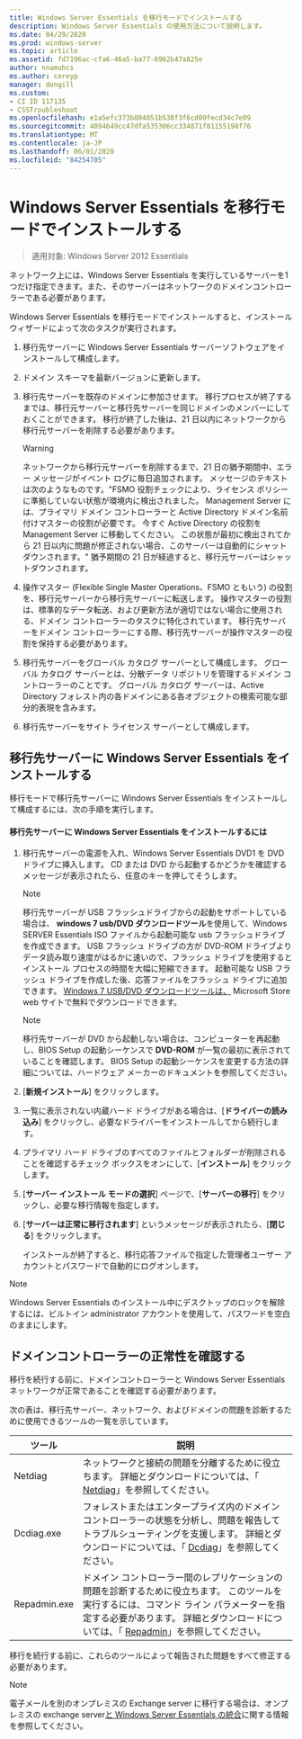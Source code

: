 ```yaml
---
title: Windows Server Essentials を移行モードでインストールする
description: Windows Server Essentials の使用方法について説明します。
ms.date: 04/29/2020
ms.prod: windows-server
ms.topic: article
ms.assetid: fd7196ac-cfa6-46a5-ba77-6962b47a825e
author: nnamuhcs
ms.author: coreyp
manager: dongill
ms.custom:
- CI ID 117135
- CSSTroubleshoot
ms.openlocfilehash: e1a5efc373b884051b538f3f6cd09fecd34c7e09
ms.sourcegitcommit: 4894649cc47dfa535306cc334871f81155198f76
ms.translationtype: MT
ms.contentlocale: ja-JP
ms.lasthandoff: 06/01/2020
ms.locfileid: "84254705"
---
```

# <a name="install-windows-server-essentials-in-migration-mode"></a>Windows Server Essentials を移行モードでインストールする

> 適用対象: Windows Server 2012 Essentials

ネットワーク上には、Windows Server Essentials を実行しているサーバーを1つだけ指定できます。また、そのサーバーはネットワークのドメインコントローラーである必要があります。  
  
 Windows Server Essentials を移行モードでインストールすると、インストールウィザードによって次のタスクが実行されます。  
  
1.  移行先サーバーに Windows Server Essentials サーバーソフトウェアをインストールして構成します。  
  
2.  ドメイン スキーマを最新バージョンに更新します。  
  
3.  移行先サーバーを既存のドメインに参加させます。 移行プロセスが終了するまでは、移行元サーバーと移行先サーバーを同じドメインのメンバーにしておくことができます。 移行が終了した後は、21 日以内にネットワークから移行元サーバーを削除する必要があります。  
  
    > [!WARNING]
    >  ネットワークから移行元サーバーを削除するまで、21 日の猶予期間中、エラー メッセージがイベント ログに毎日追加されます。 メッセージのテキストは次のようなものです。"FSMO 役割チェックにより、ライセンス ポリシーに準拠していない状態が環境内に検出されました。 Management Server には、プライマリ ドメイン コントローラーと Active Directory ドメイン名前付けマスターの役割が必要です。 今すぐ Active Directory の役割を Management Server に移動してください。 この状態が最初に検出されてから 21 日以内に問題が修正されない場合、このサーバーは自動的にシャットダウンされます。" 猶予期間の 21 日が経過すると、移行元サーバーはシャットダウンされます。  
  
4.  操作マスター (Flexible Single Master Operations、FSMO ともいう) の役割を、移行元サーバーから移行先サーバーに転送します。 操作マスターの役割は、標準的なデータ転送、および更新方法が適切ではない場合に使用される、ドメイン コントローラーのタスクに特化されています。 移行先サーバーをドメイン コントローラーにする際、移行先サーバーが操作マスターの役割を保持する必要があります。  
  
5.  移行先サーバーをグローバル カタログ サーバーとして構成します。 グローバル カタログ サーバーとは、分散データ リポジトリを管理するドメイン コントローラーのことです。 グローバル カタログ サーバーは、Active Directory フォレスト内の各ドメインにある各オブジェクトの検索可能な部分的表現を含みます。  
  
6.  移行先サーバーをサイト ライセンス サーバーとして構成します。  
  
##  <a name="install-windows-server-essentials-on-the-destination-server"></a><a name="BKMK_Install"></a>移行先サーバーに Windows Server Essentials をインストールする  
 移行モードで移行先サーバーに Windows Server Essentials をインストールして構成するには、次の手順を実行します。  
  
#### <a name="to-install-windows-server-essentials-on-the-destination-server"></a>移行先サーバーに Windows Server Essentials をインストールするには  
  
1. 移行先サーバーの電源を入れ、Windows Server Essentials DVD1 を DVD ドライブに挿入します。 CD または DVD から起動するかどうかを確認するメッセージが表示されたら、任意のキーを押してそうします。  
  
   > [!NOTE]
   >  移行先サーバーが USB フラッシュドライブからの起動をサポートしている場合は、 **windows 7 usb/DVD ダウンロードツール**を使用して、Windows SERVER Essentials ISO ファイルから起動可能な usb フラッシュドライブを作成できます。 USB フラッシュ ドライブの方が DVD-ROM ドライブよりデータ読み取り速度がはるかに速いので、フラッシュ ドライブを使用するとインストール プロセスの時間を大幅に短縮できます。 起動可能な USB フラッシュ ドライブを作成した後、応答ファイルをフラッシュ ドライブに追加できます。 [Windows 7 USB/DVD ダウンロードツールは、](https://go.microsoft.com/fwlink/p/?LinkId=248282) Microsoft Store web サイトで無料でダウンロードできます。  
  
   > [!NOTE]
   >  移行先サーバーが DVD から起動しない場合は、コンピューターを再起動し、BIOS Setup の起動シーケンスで **DVD-ROM** が一覧の最初に表示されていることを確認します。 BIOS Setup の起動シーケンスを変更する方法の詳細については、ハードウェア メーカーのドキュメントを参照してください。  
  
2. [**新規インストール**] をクリックします。  
  
3. 一覧に表示されない内蔵ハード ドライブがある場合は、[**ドライバーの読み込み**] をクリックし、必要なドライバーをインストールしてから続行します。  
  
4. プライマリ ハード ドライブのすべてのファイルとフォルダーが削除されることを確認するチェック ボックスをオンにして、[**インストール**] をクリックします。  
  
5. [**サーバー インストール モードの選択**] ページで、[**サーバーの移行**] をクリックし、必要な移行情報を指定します。  
  
6. [**サーバーは正常に移行されます**] というメッセージが表示されたら、[**閉じる**] をクリックします。  
  
   インストールが終了すると、移行応答ファイルで指定した管理者ユーザー アカウントとパスワードで自動的にログオンします。  
  
> [!NOTE]
>  Windows Server Essentials のインストール中にデスクトップのロックを解除するには、ビルトイン administrator アカウントを使用して、パスワードを空白のままにします。  
  
##  <a name="verify-the-health-of-the-domain-controller"></a><a name="BKMK_VerifyTheHealthOfDC"></a>ドメインコントローラーの正常性を確認する  
 移行を続行する前に、ドメインコントローラーと Windows Server Essentials ネットワークが正常であることを確認する必要があります。  
  
 次の表は、移行先サーバー、ネットワーク、およびドメインの問題を診断するために使用できるツールの一覧を示しています。  
  
|ツール|説明|  
|----------|-----------------|  
|Netdiag|ネットワークと接続の問題を分離するために役立ちます。 詳細とダウンロードについては、「 [Netdiag](https://go.microsoft.com/fwlink/?LinkId=217388)」を参照してください。|  
|Dcdiag.exe|フォレストまたはエンタープライズ内のドメイン コントローラーの状態を分析し、問題を報告してトラブルシューティングを支援します。 詳細とダウンロードについては、「 [Dcdiag](https://go.microsoft.com/fwlink/?LinkId=217389)」を参照してください。|  
|Repadmin.exe|ドメイン コントローラー間のレプリケーションの問題を診断するために役立ちます。 このツールを実行するには、コマンド ライン パラメーターを指定する必要があります。 詳細とダウンロードについては、「 [Repadmin](https://go.microsoft.com/fwlink/?LinkId=217387)」を参照してください。|  
  
 移行を続行する前に、これらのツールによって報告された問題をすべて修正する必要があります。  
  
> [!NOTE]
>  電子メールを別のオンプレミスの Exchange server に移行する場合は、オンプレミスの exchange server[と Windows Server Essentials の統合](../manage/Integrate-an-On-Premises-Exchange-Server-with-Windows-Server-Essentials.md)に関する情報を参照してください。
